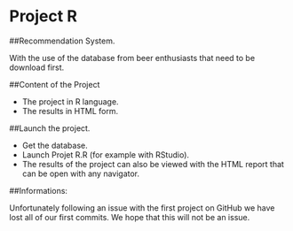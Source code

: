 # Project R

##Recommendation System.

With the use of the database from beer enthusiasts that need to be download first.

##Content of the Project 

- The project in R language.
- The results in HTML form.


##Launch the project.


- Get the database.
- Launch Projet R.R (for example with RStudio).
- The results of the project can also be viewed with the HTML report that can be open with any navigator.

##Informations:

Unfortunately following an issue with the first project on GitHub we have lost all of our first commits.
We hope that this will not be an issue.